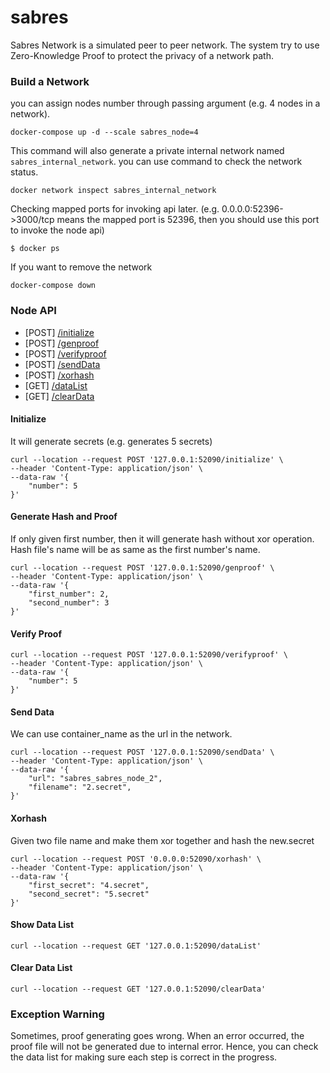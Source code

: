 # sabres

Sabres Network is a simulated peer to peer network. The system try to use Zero-Knowledge Proof to protect the privacy of a network path.

### Build a Network
you can assign nodes number through passing argument (e.g. 4 nodes in a network).
```
docker-compose up -d --scale sabres_node=4
```
This command will also generate a private internal network named `sabres_internal_network`. you can use command to check the network status.
```
docker network inspect sabres_internal_network
```
Checking mapped ports for invoking api later. (e.g. 0.0.0.0:52396->3000/tcp means the mapped port is 52396, then you should use this port to invoke the node api)
```
$ docker ps
```
If you want to remove the network
```
docker-compose down
```

### Node API
* \[POST\] [/initialize](#initialize)
* \[POST\] [/genproof](#generate-hash-and-proof)
* \[POST\] [/verifyproof](#verify-proof)
* \[POST\] [/sendData](#send-data)
* \[POST\] [/xorhash](#xorhash)
* \[GET\] [/dataList](#show-data-list)
* \[GET\] [/clearData](#clear-data-list)
#### Initialize
It will generate secrets
(e.g. generates 5 secrets)
```
curl --location --request POST '127.0.0.1:52090/initialize' \
--header 'Content-Type: application/json' \
--data-raw '{
    "number": 5
}'
```
#### Generate Hash and Proof
If only given first number, then it will generate hash without xor operation.
Hash file's name will be as same as the first number's name.
```
curl --location --request POST '127.0.0.1:52090/genproof' \
--header 'Content-Type: application/json' \
--data-raw '{
    "first_number": 2,
    "second_number": 3
}'
```
#### Verify Proof
```
curl --location --request POST '127.0.0.1:52090/verifyproof' \
--header 'Content-Type: application/json' \
--data-raw '{
    "number": 5
}'
```
#### Send Data
We can use container_name as the url in the network.
```
curl --location --request POST '127.0.0.1:52090/sendData' \
--header 'Content-Type: application/json' \
--data-raw '{
    "url": "sabres_sabres_node_2",
    "filename": "2.secret",
}'
```
#### Xorhash
Given two file name and make them xor together and hash the new.secret
```
curl --location --request POST '0.0.0.0:52090/xorhash' \
--header 'Content-Type: application/json' \
--data-raw '{
    "first_secret": "4.secret",
    "second_secret": "5.secret"
}'
```
#### Show Data List
```
curl --location --request GET '127.0.0.1:52090/dataList'
```
#### Clear Data List
```
curl --location --request GET '127.0.0.1:52090/clearData'
```

### Exception Warning
Sometimes, proof generating goes wrong. When an error occurred, the proof file will not be generated due to internal error. Hence, you can check the data list for making sure each step is correct in the progress.
